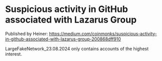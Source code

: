 # Suspicious activity in GitHub associated with Lazarus Group

Published by Heiner: https://medium.com/coinmonks/suspicious-activity-in-github-associated-with-lazarus-group-200868dff910

LargeFakeNetwork_23.08.2024 only contains accounts of the highest interest.
